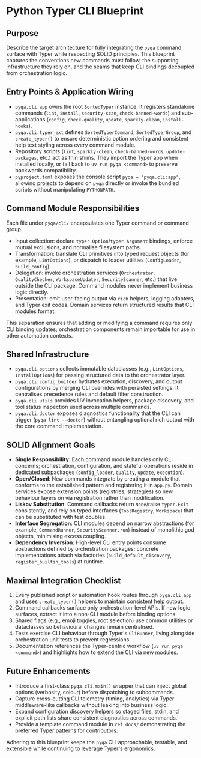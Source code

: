 <!-- SPDX-License-Identifier: MIT -->

<!-- Copyright (c) 2025 Blackcat Informatics® Inc. -->

# Python Typer CLI Blueprint

## Purpose

Describe the target architecture for fully integrating the `pyqa` command surface with Typer while respecting SOLID principles. This blueprint captures the conventions new commands must follow, the supporting infrastructure they rely on, and the seams that keep CLI bindings decoupled from orchestration logic.

## Entry Points & Application Wiring

- `pyqa.cli.app` owns the root `SortedTyper` instance. It registers standalone commands (`lint`, `install`, `security-scan`, `check-banned-words`) and sub-applications (`config`, `check-quality`, `update`, `sparkly-clean`, `install-hooks`).
- `pyqa.cli.typer_ext` defines `SortedTyperCommand`, `SortedTyperGroup`, and `create_typer()` to ensure deterministic option ordering and consistent help text styling across every command module.
- Repository scripts (`lint`, `sparkly-clean`, `check-banned-words`, `update-packages`, etc.) act as thin shims. They import the Typer app when installed locally, or fall back to `uv run pyqa <command>` to preserve backwards compatibility.
- `pyproject.toml` exposes the console script `pyqa = "pyqa.cli:app"`, allowing projects to depend on `pyqa` directly or invoke the bundled scripts without manipulating `PYTHONPATH`.

## Command Module Responsibilities

Each file under `pyqa/cli/` encapsulates one Typer command or command group.

- Input collection: declare `typer.Option`/`typer.Argument` bindings, enforce mutual exclusions, and normalise filesystem paths.
- Transformation: translate CLI primitives into typed request objects (for example, `LintOptions`), or dispatch to loader utilities (`ConfigLoader`, `build_config`).
- Delegation: invoke orchestration services (`Orchestrator`, `QualityChecker`, `WorkspaceUpdater`, `SecurityScanner`, etc.) that live outside the CLI package. Command modules never implement business logic directly.
- Presentation: emit user-facing output via `rich` helpers, logging adapters, and Typer exit codes. Domain services return structured results that CLI modules format.

This separation ensures that adding or modifying a command requires only CLI binding updates; orchestration components remain importable for use in other automation contexts.

## Shared Infrastructure

- `pyqa.cli.options` collects immutable dataclasses (e.g., `LintOptions`, `InstallOptions`) for passing structured data to the orchestrator layer.
- `pyqa.cli.config_builder` hydrates execution, discovery, and output configurations by merging CLI overrides with persisted settings. It centralises precedence rules and default filter construction.
- `pyqa.cli.utils` provides UV invocation helpers, package discovery, and tool status inspection used across multiple commands.
- `pyqa.cli.doctor` exposes diagnostics functionality that the CLI can trigger (`pyqa lint --doctor`) without entangling optional rich output with the core command implementation.

## SOLID Alignment Goals

- **Single Responsibility**: Each command module handles only CLI concerns; orchestration, configuration, and stateful operations reside in dedicated subpackages (`config_loader`, `quality`, `update`, `execution`).
- **Open/Closed**: New commands integrate by creating a module that conforms to the established pattern and registering it in `app.py`. Domain services expose extension points (registries, strategies) so new behaviour layers on via registration rather than modification.
- **Liskov Substitution**: Command callbacks return `None`/raise `typer.Exit` consistently, and rely on typed interfaces (`ToolRegistry`, `Workspace`) that can be substituted with test doubles.
- **Interface Segregation**: CLI modules depend on narrow abstractions (for example, `CommandRunner`, `SecurityScanner.run`) instead of monolithic god objects, minimising excess coupling.
- **Dependency Inversion**: High-level CLI entry points consume abstractions defined by orchestration packages; concrete implementations attach via factories (`build_default_discovery`, `register_builtin_tools`) at runtime.

## Maximal Integration Checklist

1. Every published script or automation hook routes through `pyqa.cli.app` and uses `create_typer()` helpers to maintain consistent help output.
1. Command callbacks surface only orchestration-level APIs. If new logic surfaces, extract it into a non-CLI module before binding options.
1. Shared flags (e.g., emoji toggles, root selection) use common utilities or dataclasses so behavioural changes remain centralised.
1. Tests exercise CLI behaviour through Typer's `CliRunner`, living alongside orchestration unit tests to prevent regressions.
1. Documentation references the Typer-centric workflow (`uv run pyqa <command>`) and highlights how to extend the CLI via new modules.

## Future Enhancements

- Introduce a first-class `pyqa.cli.main()` wrapper that can inject global options (verbosity, colour) before dispatching to subcommands.
- Capture cross-cutting CLI telemetry (timing, analytics) via Typer middleware-like callbacks without leaking into business logic.
- Expand configuration discovery helpers so staged files, stdin, and explicit path lists share consistent diagnostics across commands.
- Provide a template command module in `ref_docs/` demonstrating the preferred Typer patterns for contributors.

Adhering to this blueprint keeps the `pyqa` CLI approachable, testable, and extensible while continuing to leverage Typer's ergonomics.

